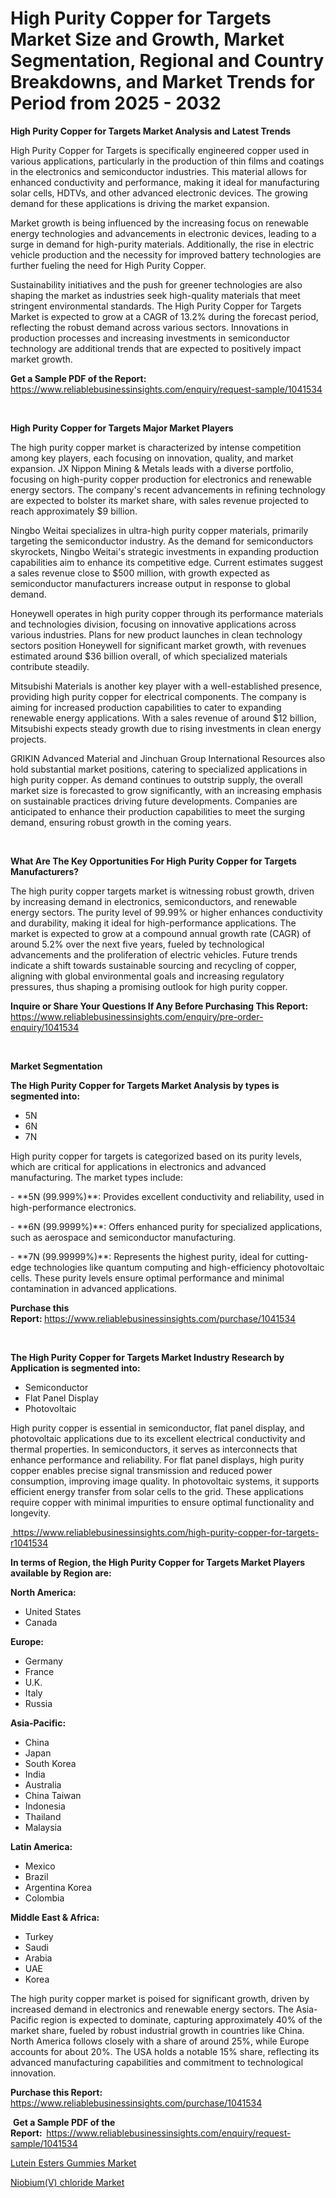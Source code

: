 <p><h1>High Purity Copper for Targets Market Size and Growth, Market Segmentation, Regional and Country Breakdowns, and Market Trends for Period from 2025 -  2032</h1></p><p><strong>High Purity Copper for Targets Market Analysis and Latest Trends</strong></p>
<p><p>High Purity Copper for Targets is specifically engineered copper used in various applications, particularly in the production of thin films and coatings in the electronics and semiconductor industries. This material allows for enhanced conductivity and performance, making it ideal for manufacturing solar cells, HDTVs, and other advanced electronic devices. The growing demand for these applications is driving the market expansion.</p><p>Market growth is being influenced by the increasing focus on renewable energy technologies and advancements in electronic devices, leading to a surge in demand for high-purity materials. Additionally, the rise in electric vehicle production and the necessity for improved battery technologies are further fueling the need for High Purity Copper. </p><p>Sustainability initiatives and the push for greener technologies are also shaping the market as industries seek high-quality materials that meet stringent environmental standards. The High Purity Copper for Targets Market is expected to grow at a CAGR of 13.2% during the forecast period, reflecting the robust demand across various sectors. Innovations in production processes and increasing investments in semiconductor technology are additional trends that are expected to positively impact market growth.</p></p>
<p><strong>Get a Sample PDF of the Report:&nbsp;</strong> <a href="https://www.reliablebusinessinsights.com/enquiry/request-sample/1041534?utm_campaign=1138&utm_medium=2&utm_source=Github&utm_content=ia&utm_term=14012025&utm_id=high-purity-copper-for-targets">https://www.reliablebusinessinsights.com/enquiry/request-sample/1041534</a></p>
<p>&nbsp;</p>
<p><strong>High Purity Copper for Targets Major Market Players</strong></p>
<p><p>The high purity copper market is characterized by intense competition among key players, each focusing on innovation, quality, and market expansion. JX Nippon Mining & Metals leads with a diverse portfolio, focusing on high-purity copper production for electronics and renewable energy sectors. The company's recent advancements in refining technology are expected to bolster its market share, with sales revenue projected to reach approximately $9 billion.</p><p>Ningbo Weitai specializes in ultra-high purity copper materials, primarily targeting the semiconductor industry. As the demand for semiconductors skyrockets, Ningbo Weitai's strategic investments in expanding production capabilities aim to enhance its competitive edge. Current estimates suggest a sales revenue close to $500 million, with growth expected as semiconductor manufacturers increase output in response to global demand.</p><p>Honeywell operates in high purity copper through its performance materials and technologies division, focusing on innovative applications across various industries. Plans for new product launches in clean technology sectors position Honeywell for significant market growth, with revenues estimated around $36 billion overall, of which specialized materials contribute steadily.</p><p>Mitsubishi Materials is another key player with a well-established presence, providing high purity copper for electrical components. The company is aiming for increased production capabilities to cater to expanding renewable energy applications. With a sales revenue of around $12 billion, Mitsubishi expects steady growth due to rising investments in clean energy projects.</p><p>GRIKIN Advanced Material and Jinchuan Group International Resources also hold substantial market positions, catering to specialized applications in high purity copper. As demand continues to outstrip supply, the overall market size is forecasted to grow significantly, with an increasing emphasis on sustainable practices driving future developments. Companies are anticipated to enhance their production capabilities to meet the surging demand, ensuring robust growth in the coming years.</p></p>
<p>&nbsp;</p>
<p><strong>What Are The Key Opportunities For High Purity Copper for Targets Manufacturers?</strong></p>
<p><p>The high purity copper targets market is witnessing robust growth, driven by increasing demand in electronics, semiconductors, and renewable energy sectors. The purity level of 99.99% or higher enhances conductivity and durability, making it ideal for high-performance applications. The market is expected to grow at a compound annual growth rate (CAGR) of around 5.2% over the next five years, fueled by technological advancements and the proliferation of electric vehicles. Future trends indicate a shift towards sustainable sourcing and recycling of copper, aligning with global environmental goals and increasing regulatory pressures, thus shaping a promising outlook for high purity copper.</p></p>
<p><strong>Inquire or Share Your Questions If Any Before Purchasing This Report:</strong> <a href="https://www.reliablebusinessinsights.com/enquiry/pre-order-enquiry/1041534?utm_campaign=1138&utm_medium=2&utm_source=Github&utm_content=ia&utm_term=14012025&utm_id=high-purity-copper-for-targets">https://www.reliablebusinessinsights.com/enquiry/pre-order-enquiry/1041534</a></p>
<p>&nbsp;</p>
<p><strong>Market Segmentation</strong></p>
<p><strong>The High Purity Copper for Targets Market Analysis by types is segmented into:</strong></p>
<p><ul><li>5N</li><li>6N</li><li>7N</li></ul></p>
<p><p>High purity copper for targets is categorized based on its purity levels, which are critical for applications in electronics and advanced manufacturing. The market types include:</p><p>- **5N (99.999%)**: Provides excellent conductivity and reliability, used in high-performance electronics.</p><p>- **6N (99.9999%)**: Offers enhanced purity for specialized applications, such as aerospace and semiconductor manufacturing.</p><p>- **7N (99.99999%)**: Represents the highest purity, ideal for cutting-edge technologies like quantum computing and high-efficiency photovoltaic cells. These purity levels ensure optimal performance and minimal contamination in advanced applications.</p></p>
<p><strong>Purchase this Report:&nbsp;</strong><a href="https://www.reliablebusinessinsights.com/purchase/1041534?utm_campaign=1138&utm_medium=2&utm_source=Github&utm_content=ia&utm_term=14012025&utm_id=high-purity-copper-for-targets">https://www.reliablebusinessinsights.com/purchase/1041534</a></p>
<p>&nbsp;</p>
<p><strong>The High Purity Copper for Targets Market Industry Research by Application is segmented into:</strong></p>
<p><ul><li>Semiconductor</li><li>Flat Panel Display</li><li>Photovoltaic</li></ul></p>
<p><p>High purity copper is essential in semiconductor, flat panel display, and photovoltaic applications due to its excellent electrical conductivity and thermal properties. In semiconductors, it serves as interconnects that enhance performance and reliability. For flat panel displays, high purity copper enables precise signal transmission and reduced power consumption, improving image quality. In photovoltaic systems, it supports efficient energy transfer from solar cells to the grid. These applications require copper with minimal impurities to ensure optimal functionality and longevity.</p></p>
<p><a href="https://www.reliablebusinessinsights.com/high-purity-copper-for-targets-r1041534?utm_campaign=1138&utm_medium=2&utm_source=Github&utm_content=ia&utm_term=14012025&utm_id=high-purity-copper-for-targets">&nbsp;https://www.reliablebusinessinsights.com/high-purity-copper-for-targets-r1041534</a></p>
<p><strong>In terms of Region, the High Purity Copper for Targets Market Players available by Region are:</strong></p>
<p>
    <p> <strong> North America: </strong>
        <ul>
            <li>United States</li>
            <li>Canada</li>
        </ul>
        </p> 
    <p> <strong> Europe: </strong>
        <ul>
            <li>Germany</li>
            <li>France</li>
            <li>U.K.</li>
            <li>Italy</li>
            <li>Russia</li>
        </ul>
        </p> 
    <p> <strong> Asia-Pacific: </strong>
        <ul>
            <li>China</li>
            <li>Japan</li>
            <li>South Korea</li>
            <li>India</li>
            <li>Australia</li>
            <li>China Taiwan</li>
            <li>Indonesia</li>
            <li>Thailand</li>
            <li>Malaysia</li>
        </ul>
        </p> 
    <p> <strong> Latin America: </strong>
        <ul>
            <li>Mexico</li>
            <li>Brazil</li>
            <li>Argentina Korea</li>
            <li>Colombia</li>
        </ul>
        </p> 
    <p> <strong> Middle East & Africa: </strong>
        <ul>
            <li>Turkey</li>
            <li>Saudi</li>
            <li>Arabia</li>
            <li>UAE</li>
            <li>Korea</li>
        </ul>
    </p>
    </p>
<p><p>The high purity copper market is poised for significant growth, driven by increased demand in electronics and renewable energy sectors. The Asia-Pacific region is expected to dominate, capturing approximately 40% of the market share, fueled by robust industrial growth in countries like China. North America follows closely with a share of around 25%, while Europe accounts for about 20%. The USA holds a notable 15% share, reflecting its advanced manufacturing capabilities and commitment to technological innovation.</p></p>
<p><strong>Purchase this Report: </strong><a href="https://www.reliablebusinessinsights.com/purchase/1041534?utm_campaign=1138&utm_medium=2&utm_source=Github&utm_content=ia&utm_term=14012025&utm_id=high-purity-copper-for-targets">https://www.reliablebusinessinsights.com/purchase/1041534</a></p>
<p>&nbsp;<strong>Get a Sample PDF of the Report:&nbsp;&nbsp;</strong><a href="https://www.reliablebusinessinsights.com/enquiry/request-sample/1041534?utm_campaign=1138&utm_medium=2&utm_source=Github&utm_content=ia&utm_term=14012025&utm_id=high-purity-copper-for-targets">https://www.reliablebusinessinsights.com/enquiry/request-sample/1041534</a></p>
<p><strong></strong></p>
<p><p><a href="https://github.com/dolorespeddico90/Market-Research-Report-List-1/blob/main/lutein-esters-gummies-market.md?utm_campaign=1138&utm_medium=2&utm_source=Github&utm_content=ia&utm_term=14012025&utm_id=high-purity-copper-for-targets">Lutein Esters Gummies Market</a></p><p><a href="https://github.com/raffadongraffadong/Market-Research-Report-List-1/blob/main/niobiumv-chloride-market.md?utm_campaign=1138&utm_medium=2&utm_source=Github&utm_content=ia&utm_term=14012025&utm_id=high-purity-copper-for-targets">Niobium(V) chloride Market</a></p></p>